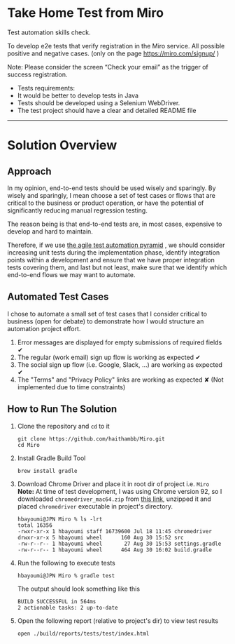 # Take Home Test from Miro

Test automation skills check.

To develop e2e tests that verify registration in the Miro service. All possible positive and negative cases. (only on
the page https://miro.com/signup/ )

Note: Please consider the screen “Check your email” as the trigger of success registration.

- Tests requirements:
- It would be better to develop tests in Java
- Tests should be developed using a Selenium WebDriver.
- The test project should have a clear and detailed README file

---

# Solution Overview

## Approach

In my opinion, end-to-end tests should be used wisely and sparingly. By wisely and sparingly, I mean choose a set of
test cases or flows that are critical to the business or product operation, or have the potential of significantly
reducing manual regression testing.

The reason being is that end-to-end tests are, in most cases, expensive to develop and hard to maintain.

Therefore, if we
use [the agile test automation pyramid](https://searchitoperations.techtarget.com/definition/agile-test-automation-pyramid)
, we should consider increasing unit tests during the implementation phase, identify integration points within a
development and ensure that we have proper integration tests covering them, and last but not least, make sure that we
identify which end-to-end flows we may want to automate.

## Automated Test Cases

I chose to automate a small set of test cases that I consider critical to business (open for debate) to demonstrate how
I would structure an automation project effort.

1. Error messages are displayed for empty submissions of required fields ✔
1. The regular (work email) sign up flow is working as expected ✔
1. The social sign up flow (i.e. Google, Slack, ...) are working as expected ✔
1. The "Terms" and "Privacy Policy" links are working as expected ✘ (Not implemented due to time constraints)

## How to Run The Solution

1. Clone the repository and `cd` to it
   ```
   git clone https://github.com/haithambb/Miro.git 
   cd Miro
   ```
1. Install Gradle Build Tool
   ```
   brew install gradle
   ```
1. Download Chrome Driver and place it in root dir of project i.e. `Miro`<br />
   **Note:** At time of test development, I was using Chrome version 92, so I downloaded `chromedriver_mac64.zip`
   from [this link](https://chromedriver.storage.googleapis.com/index.html?path=92.0.4515.107/), unzipped it and
   placed `chromedriver` executable in project's directory.<br />
   ```
   hbayoumi@JPN Miro % ls -lrt
   total 16356
   -rwxr-xr-x 1 hbayoumi staff 16739600 Jul 18 11:45 chromedriver
   drwxr-xr-x 5 hbayoumi wheel      160 Aug 30 15:52 src
   -rw-r--r-- 1 hbayoumi wheel       27 Aug 30 15:53 settings.gradle
   -rw-r--r-- 1 hbayoumi wheel      464 Aug 30 16:02 build.gradle
   ```
1. Run the following to execute tests
   ```
   hbayoumi@JPN Miro % gradle test
   ```
   The output should look something like this
   ```
   BUILD SUCCESSFUL in 564ms
   2 actionable tasks: 2 up-to-date
   ```
1. Open the following report (relative to project's dir) to view test results
   ```
   open ./build/reports/tests/test/index.html
   ```
